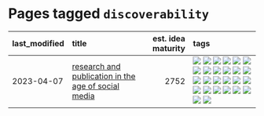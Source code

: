 # Pages tagged `discoverability`

|last_modified|title|est. idea maturity|tags
|:---|:---|---:|:---|
|2023-04-07|[research and publication in the age of social media](../research-and-social.md)|2752|[![](https://img.shields.io/badge/tag-arxiv-ff6770)](../tags/arxiv.md) [![](https://img.shields.io/badge/tag-citation-4aea2)](../tags/citation.md) [![](https://img.shields.io/badge/tag-corrections-a4124b)](../tags/corrections.md) [![](https://img.shields.io/badge/tag-credit-834fc2)](../tags/credit.md) [![](https://img.shields.io/badge/tag-curation-96f021)](../tags/curation.md) [![](https://img.shields.io/badge/tag-discoverability-2b1421)](../tags/discoverability.md) [![](https://img.shields.io/badge/tag-discussion-734214)](../tags/discussion.md) [![](https://img.shields.io/badge/tag-feed-997e5)](../tags/feed.md) [![](https://img.shields.io/badge/tag-git-a9524c)](../tags/git.md) [![](https://img.shields.io/badge/tag-github-ebbec3)](../tags/github.md) [![](https://img.shields.io/badge/tag-historyofscience-112e27)](../tags/historyofscience.md) [![](https://img.shields.io/badge/tag-mastodon-da6994)](../tags/mastodon.md) [![](https://img.shields.io/badge/tag-openreview-d5f6c6)](../tags/openreview.md) [![](https://img.shields.io/badge/tag-paperswithcode-77a0)](../tags/paperswithcode.md) [![](https://img.shields.io/badge/tag-platform-5d9a82)](../tags/platform.md) [![](https://img.shields.io/badge/tag-publication-da139a)](../tags/publication.md) [![](https://img.shields.io/badge/tag-reproducibility-aa21fc)](../tags/reproducibility.md) [![](https://img.shields.io/badge/tag-research-869bd0)](../tags/research.md) [![](https://img.shields.io/badge/tag-retractions-c4c41f)](../tags/retractions.md) [![](https://img.shields.io/badge/tag-search-53417a)](../tags/search.md) [![](https://img.shields.io/badge/tag-socialmedia-92ab1c)](../tags/socialmedia.md) [![](https://img.shields.io/badge/tag-stackoverflow-12f6d5)](../tags/stackoverflow.md) [![](https://img.shields.io/badge/tag-subscription-48fb29)](../tags/subscription.md) [![](https://img.shields.io/badge/tag-transparency-32c994)](../tags/transparency.md) [![](https://img.shields.io/badge/tag-twitter-4db4d2)](../tags/twitter.md) [![](https://img.shields.io/badge/tag-validation-12eec5)](../tags/validation.md)|